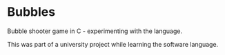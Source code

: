 # Bubbles
Bubble shooter game in C - experimenting with the language. 

This was part of a university project while learning the software language.
